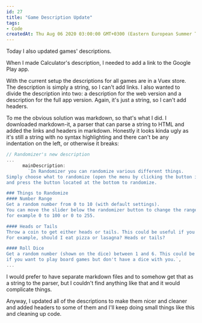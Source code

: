 ```yaml
---
id: 27
title: "Game Description Update"
tags:
- Code
createdAt: Thu Aug 06 2020 03:00:00 GMT+0300 (Eastern European Summer Time)
---
```


Today I also updated games' descriptions.

When I made Calculator's description, I needed to add a link to the Google Play app.

With the current setup the descriptions for all games are in a Vuex store. The description is simply a string, so I can't add links. I also wanted to divide the description into two: a description for the web version and a description for the full app version. Again, it's just a string, so I can't add headers.

To me the obvious solution was markdown, so that's what I did. I downloaded markdown-it, a parser that can parse a string to HTML and added the links and headers in markdown. Honestly it looks kinda ugly as it's still a string with no syntax highlighting and there can't be any indentation on the left, or otherwise it breaks:

```ts
// Randomizer's new description
...
      mainDescription:
        `In Randomizer you can randomize various different things.
Simply choose what to randomize (open the menu by clicking the button in the top-left corner
and press the button located at the bottom to randomize.

### Things to Randomize
#### Number Range
Get a random number from 0 to 10 (with default settings).
You can move the slider below the randomizer button to change the range of numbers to randomize,
for example 0 to 100 or 0 to 255.  

#### Heads or Tails
Throw a coin to get either heads or tails. This could be useful if you have to decide between two things.
For example, should I eat pizza or lasagna? Heads or tails?

#### Roll Dice
Get a random number (shown on the dice) between 1 and 6. This could be useful, for example,
if you want to play board games but don't have a dice with you.`,
...
```

I would prefer to have separate markdown files and to somehow get that as a string to the parser, but I couldn't find anything like that and it would complicate things.

Anyway, I updated all of the descriptions to make them nicer and cleaner and added headers to some of them and I'll keep doing small things like this and cleaning up code.